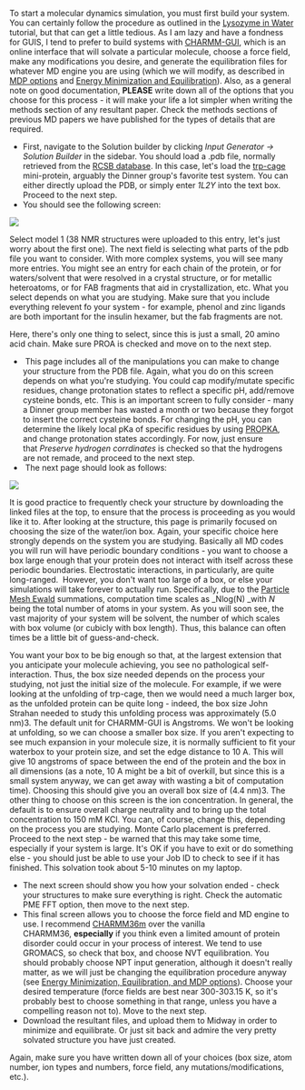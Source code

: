 To start a molecular dynamics simulation, you must first build your system. You can certainly follow the procedure as outlined in the [Lysozyme in Water](http://www.mdtutorials.com/gmx/lysozyme/index.html) tutorial, but that can get a little tedious. As I am lazy and have a fondness for GUIS, I tend to prefer to build systems with [CHARMM-GUI](http://www.charmm-gui.org/), which is an online interface that will solvate a particular molecule, choose a force field, make any modifications you desire, and generate the equilibration files for whatever MD engine you are using (which we will modify, as described in [MDP options](/display/thecookbook/MDP+options) and [Energy Minimization and Equilibration](/display/thecookbook/Energy+Minimization+and+Equilibration)). Also, as a general note on good documentation, **PLEASE** write down all of the options that you choose for this process - it will make your life a lot simpler when writing the methods section of any resultant paper. Check the methods sections of previous MD papers we have published for the types of details that are required. 

*   First, navigate to the Solution builder by clicking _Input Generator → Solution Builder_ in the sidebar. You should load a .pdb file, normally retrieved from the [RCSB database](https://www.rcsb.org/). In this case, let's load the [trp-cage](https://www.rcsb.org/structure/1l2y) mini-protein, arguably the Dinner group's favorite test system. You can either directly upload the PDB, or simply enter _1L2Y_ into the text box. Proceed to the next step.
*   You should see the following screen: 

![](/download/attachments/243240486/Step2.png?version=2&modificationDate=1589496502000&api=v2)

Select model 1 (38 NMR structures were uploaded to this entry, let's just worry about the first one). The next field is selecting what parts of the pdb file you want to consider. With more complex systems, you will see many more entries. You might see an entry for each chain of the protein, or for waters/solvent that were resolved in a crystal structure, or for metallic heteroatoms, or for FAB fragments that aid in crystallization, etc. What you select depends on what you are studying. Make sure that you include everything relevent fo your system - for example, phenol and zinc ligands are both important for the insulin hexamer, but the fab fragments are not. 

Here, there's only one thing to select, since this is just a small, 20 amino acid chain. Make sure PROA is checked and move on to the next step. 

*    This page includes all of the manipulations you can make to change your structure from the PDB file. Again, what you do on this screen depends on what you're studying. You could cap modify/mutate specific residues, change protonation states to reflect a specific pH, add/remove cysteine bonds, etc. This is an important screen to fully consider - many a Dinner group member has wasted a month or two because they forgot to insert the correct cysteine bonds. For changing the pH, you can determine the likely local pKa of specific residues by using [PROPKA](http://propka.org/), and change protonation states accordingly. For now, just ensure that _Preserve hydrogen corrdinates_ is checked so that the hydrogens are not remade, and proceed to the next step. 
*    The next page should look as follows:

![](/download/thumbnails/243240486/Step4.png?version=1&modificationDate=1589497768000&api=v2)

It is good practice to frequently check your structure by downloading the linked files at the top, to ensure that the process is proceeding as you would like it to. After looking at the structure, this page is primarily focused on choosing the size of the water/ion box. Again, your specific choice here strongly depends on the system you are studying. Basically all MD codes you will run will have periodic boundary conditions - you want to choose a box large enough that your protein does not interact with itself across these periodic boundaries. Electrostatic interactions, in particularly, are quite long-ranged.  However, you don't want too large of a box, or else your simulations will take forever to actually run. Specifically, due to the [Particle Mesh Ewald](https://en.wikipedia.org/wiki/Ewald_summation) summations, computation time scales as _Nlog(N) _with _N_ being the total number of atoms in your system. As you will soon see, the vast majority of your system will be solvent, the number of which scales with box volume (or cubicly with box length). Thus, this balance can often times be a little bit of guess-and-check.

You want your box to be big enough so that, at the largest extension that you anticipate your molecule achieving, you see no pathological self-interaction. Thus, the box size needed depends on the process your studying, not just the initial size of the molecule. For example, if we were looking at the unfolding of trp-cage, then we would need a much larger box, as the unfolded protein can be quite long - indeed, the box size John Strahan needed to study this unfolding process was approximately (5.0 nm)3. The default unit for CHARMM-GUI is Angstroms. We won't be looking at unfolding, so we can choose a smaller box size. If you aren't expecting to see much expansion in your molecule size, it is normally sufficient to fit your waterbox to your protein size, and set the edge distance to 10 A. This will give 10 angstroms of space between the end of the protein and the box in all dimensions (as a note, 10 A might be a bit of overkill, but since this is a small system anyway, we can get away with wasting a bit of computation time). Choosing this should give you an overall box size of (4.4 nm)3. The other thing to choose on this screen is the ion concentration. In general, the default is to ensure overall charge neutrality and to bring up the total concentration to 150 mM KCl. You can, of course, change this, depending on the process you are studying. Monte Carlo placement is preferred. Proceed to the next step - be warned that this may take some time, especially if your system is large. It's OK if you have to exit or do something else - you should just be able to use your Job ID to check to see if it has finished. This solvation took about 5-10 minutes on my laptop. 

*   The next screen should show you how your solvation ended - check your structures to make sure everything is right. Check the automatic PME FFT option, then move to the next step. 
*   This final screen allows you to choose the force field and MD engine to use. I recommend [CHARMM36m](https://www.nature.com/articles/nmeth.4067) over the vanilla CHARMM36, **especially** if you think even a limited amount of protein disorder could occur in your process of interest. We tend to use GROMACS, so check that box, and choose NVT equilibration. You should probably choose NPT input generation, although it doesn't really matter, as we will just be changing the equilibration procedure anyway (see [Energy Minimization, Equilibration, and MDP options](/display/thecookbook/MDP+options)). Choose your desired temperature (force fields are best near 300-303.15 K, so it's probably best to choose something in that range, unless you have a compelling reason not to). Move to the next step. 
*   Download the resultant files, and upload them to Midway in order to minimize and equilibrate. Or just sit back and admire the very pretty solvated structure you have just created. 

Again, make sure you have written down all of your choices (box size, atom number, ion types and numbers, force field, any mutations/modifications, etc.).
